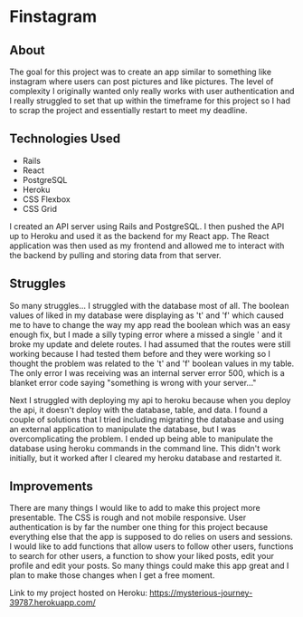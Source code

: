 # Finstagram

## About
The goal for this project was to create an app similar to something like instagram where users can post pictures and like pictures. The level of complexity I originally wanted only really works with user authentication and I really struggled to set that up within the timeframe for this project so I had to scrap the project and essentially restart to meet my deadline.

## Technologies Used
- Rails
- React
- PostgreSQL
- Heroku
- CSS Flexbox
- CSS Grid

I created an API server using Rails and PostgreSQL. I then pushed the API up to Heroku and used it as the backend for my React app. The React application was then used as my frontend and allowed me to interact with the backend by pulling and storing data from that server.

## Struggles
So many struggles... I struggled with the database most of all. The boolean values of liked in my database were displaying as 't' and 'f' which caused me to have to change the way my app read the boolean which was an easy enough fix, but I made a silly typing error where a missed a single ' and it broke my update and delete routes. I had assumed that the routes were still working because I had tested them before and they were working so I thought the problem was related to the 't' and 'f' boolean values in my table. The only error I was receiving was an internal server error 500, which is a blanket error code saying "something is wrong with your server..."

Next I struggled with deploying my api to heroku because when you deploy the api, it doesn't deploy with the database, table, and data. I found a couple of solutions that I tried including migrating the database and using an external application to manipulate the database, but I was overcomplicating the problem. I ended up being able to manipulate the database using heroku commands in the command line. This didn't work initially, but it worked after I cleared my heroku database and restarted it.

## Improvements
There are many things I would like to add to make this project more presentable. The CSS is rough and not mobile responsive. User authentication is by far the number one thing for this project because everything else that the app is supposed to do relies on users and sessions. I would like to add functions that allow users to follow other users, functions to search for other users, a function to show your liked posts, edit your profile and edit your posts. So many things could make this app great and I plan to make those changes when I get a free moment.



Link to my project hosted on Heroku: https://mysterious-journey-39787.herokuapp.com/
